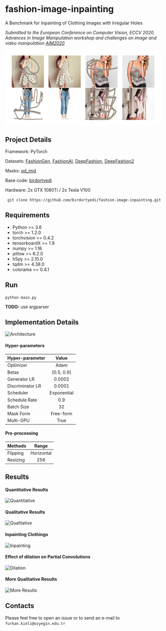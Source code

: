 # fashion-image-inpainting
A Benchmark for Inpainting of Clothing Images with Irregular Holes

*Submitted to the European Conference on Computer Vision, ECCV 2020, Advances in Image Manipulation workshop and challenges on image and video manipulation [AIM2020](https://data.vision.ee.ethz.ch/cvl/aim20/)*

![Masked & Generated Images][fig1]

[fig1]: ./assets/fig1.png

## Project Details

Framework: PyTorch

Datasets: [FashionGen](https://fashion-gen.com), [FashionAI](https://tianchi.aliyun.com/markets/tianchi/FashionAI), [DeepFashion](http://mmlab.ie.cuhk.edu.hk/projects/DeepFashion.html), [DeepFashion2](https://github.com/switchablenorms/DeepFashion2)

Masks: [qd_imd](https://github.com/karfly/qd-imd)

Base code: [birdortyedi](https://github.com/birdortyedi/description-aware-fashion-inpainting)

Hardware: 2x GTX 1080Ti / 2x Tesla V100

``` git clone https://github.com/birdortyedi/fashion-image-inpainting.git```

## Requirements

* Python >= 3.6
* torch >= 1.2.0
* torchvision >= 0.4.2
* tensorboardX >= 1.9
* numpy >= 1.16
* pillow >= 6.2.0
* h5py >= 2.10.0
* tqdm >= 4.38.0
* colorama >= 0.4.1

## Run

``` python main.py ```

**TODO:** use argparser

## Implementation Details

![Architecture][arch]

[arch]: ./assets/arch.png

#### Hyper-parameters

| Hyper-parameter        | Value         |
| -------------          |:-------------:|
| Optimizer              | Adam          |
| Betas                  | [0.5, 0.9]    |
| Generator LR           | 0.0002        |
| Discriminator LR       | 0.0001        |
| Scheduler              | Exponential   |
| Schedule Rate          | 0.9           |
| Batch Size             | 32            |
| Mask Form              | Free-form     |
| Multi-GPU              | True          |

#### Pre-processing

| Methods                | Range         |
| -------------          |:-------------:|
| Flipping               | Horizontal    |
| Resizing               | 256           |

## Results

#### Quantitative Results

![Quantitative][quantitative]

[quantitative]: assets/quantitative.png

#### Qualitative Results

![Qualitative][qualitative]

[qualitative]: assets/qualitative.png

#### Inpainting Clothings

![Inpainting][inpainting]

[inpainting]: assets/inpainting.png

#### Effect of dilation on Partial Convolutions

![Dilation][dilation]

[dilation]: assets/dilation.png

#### More Qualitative Results

![More Results][more]

[more]: assets/more.png

## Contacts

Please feel free to open an issue or to send an e-mail to `furkan.kinli@ozyegin.edu.tr`
